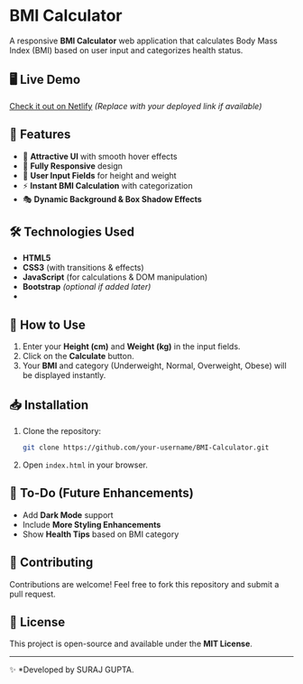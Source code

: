 # BMI Calculator

A responsive **BMI Calculator** web application that calculates Body Mass Index (BMI) based on user input and categorizes health status.

## 🖥️ Live Demo
[Check it out on Netlify](#) *(Replace with your deployed link if available)*

## 📌 Features
- 🎨 **Attractive UI** with smooth hover effects
- 📱 **Fully Responsive** design
- 📏 **User Input Fields** for height and weight
- ⚡ **Instant BMI Calculation** with categorization
- 🎭 **Dynamic Background & Box Shadow Effects**

## 🛠️ Technologies Used
- **HTML5**
- **CSS3** (with transitions & effects)
- **JavaScript** (for calculations & DOM manipulation)
- **Bootstrap** *(optional if added later)*
- 
## 🚀 How to Use
1. Enter your **Height (cm)** and **Weight (kg)** in the input fields.
2. Click on the **Calculate** button.
3. Your **BMI** and category (Underweight, Normal, Overweight, Obese) will be displayed instantly.

## 📥 Installation
1. Clone the repository:
   ```bash
   git clone https://github.com/your-username/BMI-Calculator.git
   ```
2. Open `index.html` in your browser.

## 🎯 To-Do (Future Enhancements)
- Add **Dark Mode** support
- Include **More Styling Enhancements**
- Show **Health Tips** based on BMI category

## 🤝 Contributing
Contributions are welcome! Feel free to fork this repository and submit a pull request.

## 📜 License
This project is open-source and available under the **MIT License**.

---
✨ *Developed by SURAJ GUPTA.
